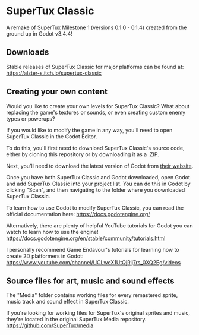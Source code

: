 # SuperTux Classic
A remake of SuperTux Milestone 1 (versions 0.1.0 - 0.1.4) created from the ground up in Godot v3.4.4!

## Downloads
Stable releases of SuperTux Classic for major platforms can be found at: https://alzter-s.itch.io/supertux-classic

## Creating your own content
Would you like to create your own levels for SuperTux Classic?
What about replacing the game's textures or sounds, or even creating custom enemy types or powerups?

If you would like to modify the game in any way, you'll need to open SuperTux Classic in the Godot Editor.

To do this, you'll first need to download SuperTux Classic's source code, either by cloning this repository or by downloading it as a .ZIP.

Next, you'll need to download the latest version of Godot from [their website](https://godotengine.org/).

Once you have both SuperTux Classic and Godot downloaded, open Godot and add SuperTux Classic into your project list. You can do this in Godot by clicking "Scan", and then navigating to the folder where you downloaded SuperTux Classic.

To learn how to use Godot to modify SuperTux Classic, you can read the official documentation here: https://docs.godotengine.org/ 

Alternatively, there are plenty of helpful YouTube tutorials for Godot you can watch to learn how to use the engine! https://docs.godotengine.org/en/stable/community/tutorials.html

I personally recommend Game Endavour's tutorials for learning how to create 2D platformers in Godot: https://www.youtube.com/channel/UCLweX1UtQjRjj7rs_0XQ2Eg/videos

## Source files for art, music and sound effects
The "Media" folder contains working files for every remastered sprite, music track and sound effect in SuperTux Classic.

If you're looking for working files for SuperTux's original sprites and music, they're located in the original SuperTux Media repository. https://github.com/SuperTux/media
